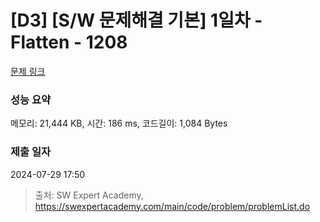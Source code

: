 # [D3] [S/W 문제해결 기본] 1일차 - Flatten - 1208 

[문제 링크](https://swexpertacademy.com/main/code/problem/problemDetail.do?contestProbId=AV139KOaABgCFAYh) 

### 성능 요약

메모리: 21,444 KB, 시간: 186 ms, 코드길이: 1,084 Bytes

### 제출 일자

2024-07-29 17:50



> 출처: SW Expert Academy, https://swexpertacademy.com/main/code/problem/problemList.do